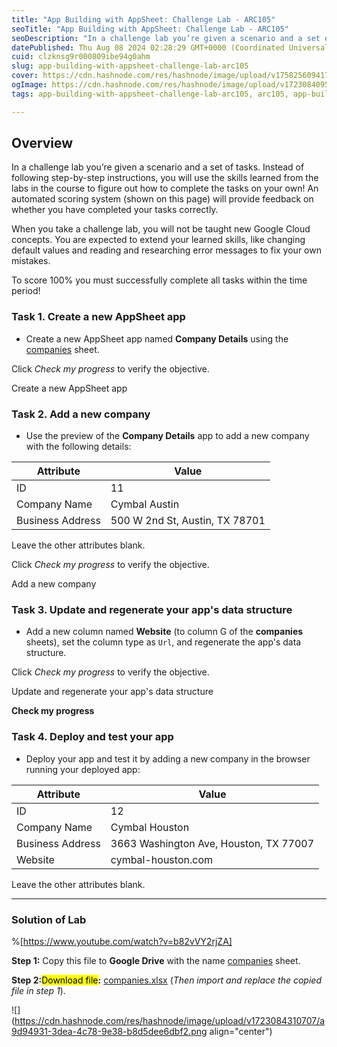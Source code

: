```yaml
---
title: "App Building with AppSheet: Challenge Lab - ARC105"
seoTitle: "App Building with AppSheet: Challenge Lab - ARC105"
seoDescription: "In a challenge lab you’re given a scenario and a set of tasks. Instead of following step-by-step instructions, you will use the skills learned from the labs"
datePublished: Thu Aug 08 2024 02:28:29 GMT+0000 (Coordinated Universal Time)
cuid: clzknsg9r000809ibe94g0ahm
slug: app-building-with-appsheet-challenge-lab-arc105
cover: https://cdn.hashnode.com/res/hashnode/image/upload/v1758256094173/f10214ff-4f59-4703-a115-a5762204793c.png
ogImage: https://cdn.hashnode.com/res/hashnode/image/upload/v1723084095606/bbb05489-f177-4ad0-9e43-a3f793e83683.png
tags: app-building-with-appsheet-challenge-lab-arc105, arc105, app-building-with-appsheet-challenge-lab

---
```


## **Overview**

In a challenge lab you’re given a scenario and a set of tasks. Instead of following step-by-step instructions, you will use the skills learned from the labs in the course to figure out how to complete the tasks on your own! An automated scoring system (shown on this page) will provide feedback on whether you have completed your tasks correctly.

When you take a challenge lab, you will not be taught new Google Cloud concepts. You are expected to extend your learned skills, like changing default values and reading and researching error messages to fix your own mistakes.

To score 100% you must successfully complete all tasks within the time period!

### **Task 1. Create a new AppSheet app**

* Create a new AppSheet app named **Company Details** using the [companies](https://docs.google.com/spreadsheets/d/1fsusJTqRwsURG9GpduXVZE8XXfv9vzq5XXI9jBlcq9M/copy) sheet.
    

Click *Check my progress* to verify the objective.

Create a new AppSheet app

### **Task 2. Add a new company**

* Use the preview of the **Company Details** app to add a new company with the following details:
    

| **Attribute** | **Value** |
| --- | --- |
| ID | 11 |
| Company Name | Cymbal Austin |
| Business Address | 500 W 2nd St, Austin, TX 78701 |

Leave the other attributes blank.

Click *Check my progress* to verify the objective.

Add a new company

### **Task 3. Update and regenerate your app's data structure**

* Add a new column named **Website** (to column G of the **companies** sheets), set the column type as `Url`, and regenerate the app's data structure.
    

Click *Check my progress* to verify the objective.

Update and regenerate your app's data structure

**Check my progress**

### **Task 4. Deploy and test your app**

* Deploy your app and test it by adding a new company in the browser running your deployed app:
    

| **Attribute** | **Value** |
| --- | --- |
| ID | 12 |
| Company Name | Cymbal Houston |
| Business Address | 3663 Washington Ave, Houston, TX 77007 |
| Website | cymbal-houston.com |

Leave the other attributes blank.

---

### Solution of Lab

%[https://www.youtube.com/watch?v=b82vVY2rjZA] 

**Step 1:** Copy this file to **Google Drive** with the name [companies](https://docs.google.com/spreadsheets/d/1fsusJTqRwsURG9GpduXVZE8XXfv9vzq5XXI9jBlcq9M/copy) sheet.

**Step 2:**<mark>Download file</mark>**:** [companies.xlsx](https://github.com/ePlus-DEV/storage/blob/main/labs/ARC105/companies.xlsx) (*Then import and replace the copied file in step 1*).

![](https://cdn.hashnode.com/res/hashnode/image/upload/v1723084310707/a9d94931-3dea-4c78-9e38-b8d5dee6dbf2.png align="center")